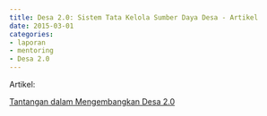 ```yaml
---
title: Desa 2.0: Sistem Tata Kelola Sumber Daya Desa - Artikel
date: 2015-03-01
categories:
- laporan
- mentoring
- Desa 2.0
---
```


Artikel:

[Tantangan dalam Mengembangkan Desa 2.0](http://ciptamedia.org/tantangan-dalam-mengembangkan-desa-2-0/)
